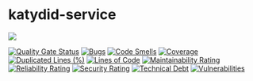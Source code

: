 # katydid-service

![](https://github.com/quipalup-org/katydid-web-client/workflows/Push%20to%20main/badge.svg)

[![Quality Gate Status](https://sonarcloud.io/api/project_badges/measure?project=quipalup-org_katydid-service&metric=alert_status)](https://sonarcloud.io/dashboard?id=quipalup-org_katydid-service)
[![Bugs](https://sonarcloud.io/api/project_badges/measure?project=quipalup-org_katydid-service&metric=bugs)](https://sonarcloud.io/dashboard?id=quipalup-org_katydid-service)
[![Code Smells](https://sonarcloud.io/api/project_badges/measure?project=quipalup-org_katydid-service&metric=code_smells)](https://sonarcloud.io/dashboard?id=quipalup-org_katydid-service)
[![Coverage](https://sonarcloud.io/api/project_badges/measure?project=quipalup-org_katydid-service&metric=coverage)](https://sonarcloud.io/dashboard?id=quipalup-org_katydid-service)
[![Duplicated Lines (%)](https://sonarcloud.io/api/project_badges/measure?project=quipalup-org_katydid-service&metric=duplicated_lines_density)](https://sonarcloud.io/dashboard?id=quipalup-org_katydid-service)
[![Lines of Code](https://sonarcloud.io/api/project_badges/measure?project=quipalup-org_katydid-service&metric=ncloc)](https://sonarcloud.io/dashboard?id=quipalup-org_katydid-service)
[![Maintainability Rating](https://sonarcloud.io/api/project_badges/measure?project=quipalup-org_katydid-service&metric=sqale_rating)](https://sonarcloud.io/dashboard?id=quipalup-org_katydid-service)
[![Reliability Rating](https://sonarcloud.io/api/project_badges/measure?project=quipalup-org_katydid-service&metric=reliability_rating)](https://sonarcloud.io/dashboard?id=quipalup-org_katydid-service)
[![Security Rating](https://sonarcloud.io/api/project_badges/measure?project=quipalup-org_katydid-service&metric=security_rating)](https://sonarcloud.io/dashboard?id=quipalup-org_katydid-service)
[![Technical Debt](https://sonarcloud.io/api/project_badges/measure?project=quipalup-org_katydid-service&metric=sqale_index)](https://sonarcloud.io/dashboard?id=quipalup-org_katydid-service)
[![Vulnerabilities](https://sonarcloud.io/api/project_badges/measure?project=quipalup-org_katydid-service&metric=vulnerabilities)](https://sonarcloud.io/dashboard?id=quipalup-org_katydid-service)
